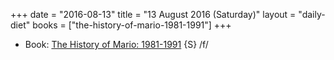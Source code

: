 +++
date = "2016-08-13"
title = "13 August 2016 (Saturday)"
layout = "daily-diet"
books = ["the-history-of-mario-1981-1991"]
+++


* Book: [The History of Mario: 1981-1991](/books/the-history-of-mario-1981-1991) {S} /f/